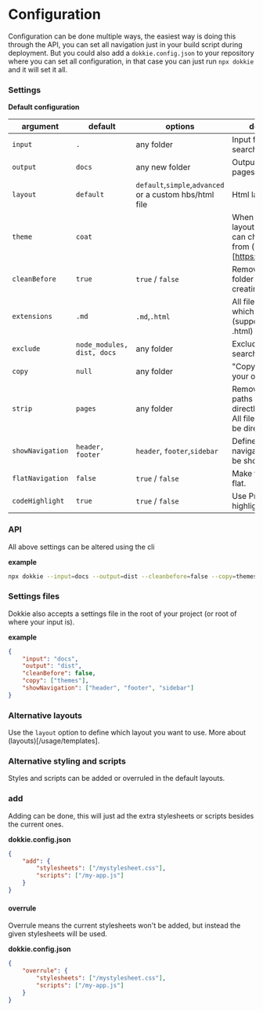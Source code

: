 # Configuration

Configuration can be done multiple ways, the easiest way is doing this through the API, you can set all navigation just in your build script during deployment. But you could also add a `dokkie.config.json` to your repository where you can set all configuration, in that case you can just run `npx dokkie` and it will set it all.

### Settings

**Default configuration**

| argument         | default                    | options                                                 | description                                                                                                |
| ---------------- | -------------------------- | ------------------------------------------------------- | ---------------------------------------------------------------------------------------------------------- |
| `input`          | `.`                        | any folder                                              | Input folder to search for files.                                                                          |
| `output`         | `docs`                     | any new folder                                          | Output folder for pages                                                                                    |
| `layout`         | `default`                  | `default`,`simple`,`advanced` or a custom hbs/html file | Html layout used                                                                                           |
| `theme`          | `coat`                     |                                                         | When a default layout is chosen, you can choose a theme from (coat)[https://coat.guyn.nl]                  |
| `cleanBefore`    | `true`                     | `true` / `false`                                        | Remove the docs folder before creating a new one.                                                          |
| `extensions`     | `.md`                      | `.md`,`.html`                                           | All file extensions which can be used (supported; .md, .html)                                              |
| `exclude`        | `node_modules, dist, docs` | any folder                                              | Exclude folders from searching for files.                                                                  |
| `copy`           | `null`                     | any folder                                              | "Copy a folder into your output.                                                                           |
| `strip`          | `pages`                    | any folder                                              | Remove parts of paths to get files directly in their root. All files in `pages`, will be directly in docs. |
| `showNavigation` | `header, footer`           | `header`, `footer`,`sidebar`                            | Define which navigations should be shown                                                                   |
| `flatNavigation` | `false`                    | `true` / `false`                                        | Make the navigation flat.                                                                                  |
| `codeHighlight`  | `true`                     | `true` / `false`                                        | Use Prism to create highlighted code                                                                       |

### API

All above settings can be altered using the cli

**example**

```bash
npx dokkie --input=docs --output=dist --cleanbefore=false --copy=themes --showNavigation=header,footer,sidebar
```

### Settings files

Dokkie also accepts a settings file in the root of your project (or root of where your input is).

**example**

```json
{
	"input": "docs",
	"output": "dist",
	"cleanBefore": false,
	"copy": ["themes"],
	"showNavigation": ["header", "footer", "sidebar"]
}
```

### Alternative layouts

Use the `layout` option to define which layout you want to use. More about (layouts)[/usage/templates].

### Alternative styling and scripts

Styles and scripts can be added or overruled in the default layouts.

### add

Adding can be done, this will just ad the extra stylesheets or scripts besides the current ones.

**dokkie.config.json**

```json
{
	"add": {
		"stylesheets": ["/mystylesheet.css"],
		"scripts": ["/my-app.js"]
	}
}
```

#### overrule

Overrule means the current stylesheets won't be added, but instead the given stylesheets will be used.

**dokkie.config.json**

```json
{
	"overrule": {
		"stylesheets": ["/mystylesheet.css"],
		"scripts": ["/my-app.js"]
	}
}
```
